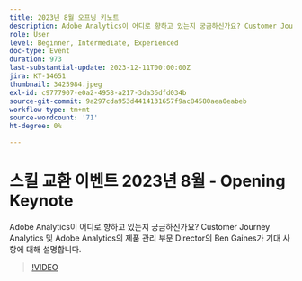 ```yaml
---
title: 2023년 8월 오프닝 키노트
description: Adobe Analytics이 어디로 향하고 있는지 궁금하신가요? Customer Journey Analytics 및 Adobe Analytics의 제품 관리 부문 Director의 Ben Gaines가 기대 사항에 대해 설명합니다.
role: User
level: Beginner, Intermediate, Experienced
doc-type: Event
duration: 973
last-substantial-update: 2023-12-11T00:00:00Z
jira: KT-14651
thumbnail: 3425984.jpeg
exl-id: c9777907-e0a2-4958-a217-3da36dfd034b
source-git-commit: 9a297cda953d4414131657f9ac84580aea0eabeb
workflow-type: tm+mt
source-wordcount: '71'
ht-degree: 0%

---
```


# 스킬 교환 이벤트 2023년 8월 - Opening Keynote

Adobe Analytics이 어디로 향하고 있는지 궁금하신가요? Customer Journey Analytics 및 Adobe Analytics의 제품 관리 부문 Director의 Ben Gaines가 기대 사항에 대해 설명합니다.

>[!VIDEO](https://video.tv.adobe.com/v/3425984/?learn=on)
